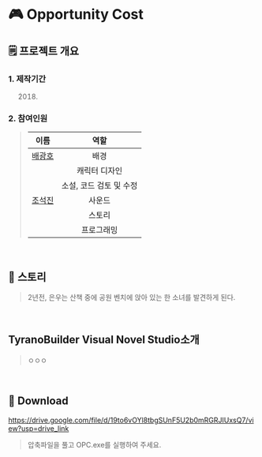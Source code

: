 # 🎮 Opportunity Cost
## 🗒 프로젝트 개요
### 1. 제작기간
> 2018.
### 2. 참여인원
> |이름|역할|
> |:------:|:---:|
> |[배광호](https://github.com/kangho1117)|배경|
> | |캐릭터 디자인|
> | |소설, 코드 검토 및 수정|
> |[조석진](https://github.com/cho-stone)|사운드|
> | |스토리|
> | |프로그래밍|
<br>

## 📖 스토리
> 2년전, 은우는 산책 중에 공원 벤치에 앉아 있는 한 소녀를 발견하게 된다.
<br>

## TyranoBuilder Visual Novel Studio소개
> ㅇㅇㅇ
<br>

## 🔗 Download
https://drive.google.com/file/d/19to6vOYl8tbgSUnF5U2b0mRGRJIUxsQ7/view?usp=drive_link  
> 압축파일을 풀고 OPC.exe를 실행하여 주세요.
